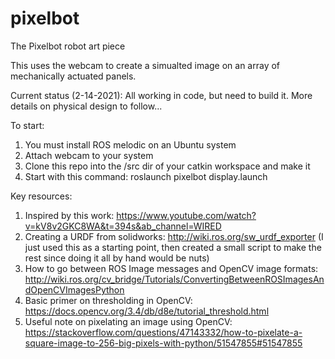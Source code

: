 # pixelbot
The Pixelbot robot art piece

This uses the webcam to create a simualted image on an array of mechanically actuated panels.

Current status (2-14-2021): All working in code, but need to build it. More details on physical design to follow...

To start:
1) You must install ROS melodic on an Ubuntu system
2) Attach webcam to your system
3) Clone this repo into the /src dir of your catkin workspace and make it
4) Start with this command: roslaunch pixelbot display.launch

Key resources:

1) Inspired by this work: https://www.youtube.com/watch?v=kV8v2GKC8WA&t=394s&ab_channel=WIRED
2) Creating a URDF from solidworks: http://wiki.ros.org/sw_urdf_exporter (I just used this as a starting point, then created a small script to make the rest since doing it all by hand would be nuts)
3) How to go between ROS Image messages and OpenCV image formats: http://wiki.ros.org/cv_bridge/Tutorials/ConvertingBetweenROSImagesAndOpenCVImagesPython
4) Basic primer on thresholding in OpenCV: https://docs.opencv.org/3.4/db/d8e/tutorial_threshold.html
5) Useful note on pixelating an image using OpenCV: https://stackoverflow.com/questions/47143332/how-to-pixelate-a-square-image-to-256-big-pixels-with-python/51547855#51547855

